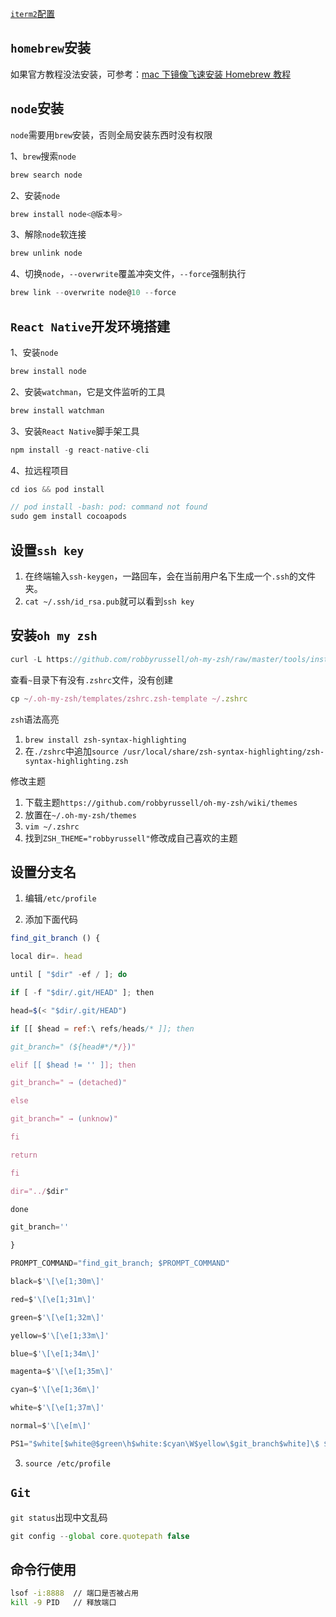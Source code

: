 [`iterm2`配置](https://lhajh.github.io/mac/2018/04/25/Iterm2-usage-and-skills.html)

## `homebrew`安装

如果官方教程没法安装，可参考：[mac 下镜像飞速安装 Homebrew 教程](https://zhuanlan.zhihu.com/p/90508170)

## `node`安装

`node`需要用`brew`安装，否则全局安装东西时没有权限

1、`brew`搜索`node`

```js
brew search node
```

2、安装`node`

```js
brew install node<@版本号>
```

3、解除`node`软连接

```js
brew unlink node
```

4、切换`node`，`--overwrite`覆盖冲突文件，`--force`强制执行

```js
brew link --overwrite node@10 --force
```

## `React Native`开发环境搭建

1、安装`node`

```js
brew install node
```

2、安装`watchman`，它是文件监听的工具

```js
brew install watchman
```

3、安装`React Native`脚手架工具

```js
npm install -g react-native-cli
```

4、拉远程项目

```js
cd ios && pod install

// pod install -bash: pod: command not found
sudo gem install cocoapods
```

## 设置`ssh key`

1. 在终端输入`ssh-keygen`，一路回车，会在当前用户名下生成一个`.ssh`的文件夹。
2. `cat ~/.ssh/id_rsa.pub`就可以看到`ssh key`

## 安装`oh my zsh`

```js
curl -L https://github.com/robbyrussell/oh-my-zsh/raw/master/tools/install.sh | sh
```

查看`~`目录下有没有`.zshrc`文件，没有创建

```js
cp ~/.oh-my-zsh/templates/zshrc.zsh-template ~/.zshrc
```

`zsh`语法高亮

1. `brew install zsh-syntax-highlighting`
2. 在`./zshrc`中追加`source /usr/local/share/zsh-syntax-highlighting/zsh-syntax-highlighting.zsh`

修改主题

1. 下载主题`https://github.com/robbyrussell/oh-my-zsh/wiki/themes`
2. 放置在`~/.oh-my-zsh/themes`
3. `vim ~/.zshrc`
4. 找到`ZSH_THEME="robbyrussell"`修改成自己喜欢的主题

## 设置分支名

1. 编辑`/etc/profile`

2. 添加下面代码

```js
find_git_branch () {

local dir=. head

until [ "$dir" -ef / ]; do

if [ -f "$dir/.git/HEAD" ]; then

head=$(< "$dir/.git/HEAD")

if [[ $head = ref:\ refs/heads/* ]]; then

git_branch=" (${head#*/*/})"

elif [[ $head != '' ]]; then

git_branch=" → (detached)"

else

git_branch=" → (unknow)"

fi

return

fi

dir="../$dir"

done

git_branch=''

}

PROMPT_COMMAND="find_git_branch; $PROMPT_COMMAND"

black=$'\[\e[1;30m\]'

red=$'\[\e[1;31m\]'

green=$'\[\e[1;32m\]'

yellow=$'\[\e[1;33m\]'

blue=$'\[\e[1;34m\]'

magenta=$'\[\e[1;35m\]'

cyan=$'\[\e[1;36m\]'

white=$'\[\e[1;37m\]'

normal=$'\[\e[m\]'

PS1="$white[$white@$green\h$white:$cyan\W$yellow\$git_branch$white]\$ $normal"
```

3. `source /etc/profile`

## `Git`

`git status`出现中文乱码

```js
git config --global core.quotepath false
```

## 命令行使用

```bash
lsof -i:8888  // 端口是否被占用
kill -9 PID   // 释放端口
```
